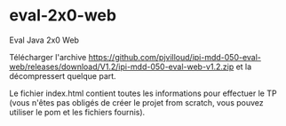 # eval-2x0-web
Eval Java 2x0 Web

Télécharger l'archive https://github.com/pjvilloud/ipi-mdd-050-eval-web/releases/download/V1.2/ipi-mdd-050-eval-web-v1.2.zip et la décompressert quelque part.

Le fichier index.html contient toutes les informations pour effectuer le TP (vous n'êtes pas obligés de créer le projet from scratch, vous pouvez utiliser le pom et les fichiers fournis).
